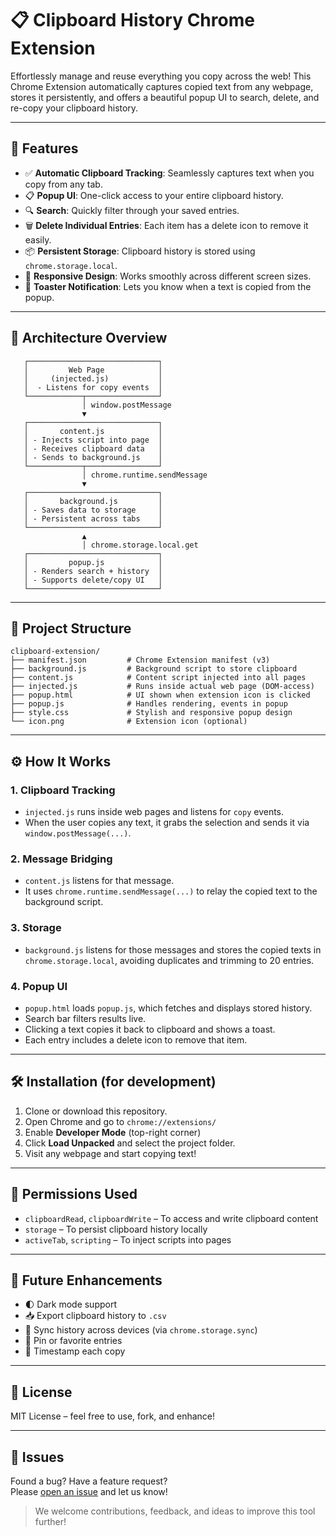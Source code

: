 # 📋 Clipboard History Chrome Extension

Effortlessly manage and reuse everything you copy across the web! This Chrome Extension automatically captures copied text from any webpage, stores it persistently, and offers a beautiful popup UI to search, delete, and re-copy your clipboard history.

---

## 🚀 Features

- ✅ **Automatic Clipboard Tracking**: Seamlessly captures text when you copy from any tab.
- 📋 **Popup UI**: One-click access to your entire clipboard history.
- 🔍 **Search**: Quickly filter through your saved entries.
- 🗑️ **Delete Individual Entries**: Each item has a delete icon to remove it easily.
- 📦 **Persistent Storage**: Clipboard history is stored using `chrome.storage.local`.
- 📱 **Responsive Design**: Works smoothly across different screen sizes.
- 📢 **Toaster Notification**: Lets you know when a text is copied from the popup.

---

## 🧩 Architecture Overview

```text
   ┌─────────────────────────────┐
   │         Web Page            │
   │     (injected.js)           │
   │  - Listens for copy events  │
   └────────────┬────────────────┘
                │ window.postMessage
                ▼
   ┌─────────────────────────────┐
   │       content.js            │
   │ - Injects script into page  │
   │ - Receives clipboard data   │
   │ - Sends to background.js    │
   └────────────┬────────────────┘
                │ chrome.runtime.sendMessage
                ▼
   ┌─────────────────────────────┐
   │       background.js         │
   │ - Saves data to storage     │
   │ - Persistent across tabs    │
   └─────────────────────────────┘
                ▲
                │ chrome.storage.local.get
   ┌─────────────────────────────┐
   │         popup.js            │
   │ - Renders search + history  │
   │ - Supports delete/copy UI   │
   └─────────────────────────────┘
```

---   

## 📁 Project Structure

```
clipboard-extension/
├── manifest.json         # Chrome Extension manifest (v3)
├── background.js         # Background script to store clipboard
├── content.js            # Content script injected into all pages
├── injected.js           # Runs inside actual web page (DOM-access)
├── popup.html            # UI shown when extension icon is clicked
├── popup.js              # Handles rendering, events in popup
├── style.css             # Stylish and responsive popup design
└── icon.png              # Extension icon (optional)
```

---

## ⚙️ How It Works

### 1. Clipboard Tracking
- `injected.js` runs inside web pages and listens for `copy` events.
- When the user copies any text, it grabs the selection and sends it via `window.postMessage(...)`.

### 2. Message Bridging
- `content.js` listens for that message.
- It uses `chrome.runtime.sendMessage(...)` to relay the copied text to the background script.

### 3. Storage
- `background.js` listens for those messages and stores the copied texts in `chrome.storage.local`, avoiding duplicates and trimming to 20 entries.

### 4. Popup UI
- `popup.html` loads `popup.js`, which fetches and displays stored history.
- Search bar filters results live.
- Clicking a text copies it back to clipboard and shows a toast.
- Each entry includes a delete icon to remove that item.

---

## 🛠️ Installation (for development)

1. Clone or download this repository.
2. Open Chrome and go to `chrome://extensions/`
3. Enable **Developer Mode** (top-right corner)
4. Click **Load Unpacked** and select the project folder.
5. Visit any webpage and start copying text!

---

## 🔐 Permissions Used

- `clipboardRead`, `clipboardWrite` – To access and write clipboard content
- `storage` – To persist clipboard history locally
- `activeTab`, `scripting` – To inject scripts into pages

---

## 🔧 Future Enhancements

- 🌓 Dark mode support
- 📥 Export clipboard history to `.csv`
- 🔁 Sync history across devices (via `chrome.storage.sync`)
- 📌 Pin or favorite entries
- 📅 Timestamp each copy

---

## 📄 License
MIT License – feel free to use, fork, and enhance!

---

## 🐛 Issues

Found a bug? Have a feature request?  
Please [open an issue](https://github.com/kushalnl7/clipboard-chrome-extension/issues) and let us know!

> We welcome contributions, feedback, and ideas to improve this tool further!

